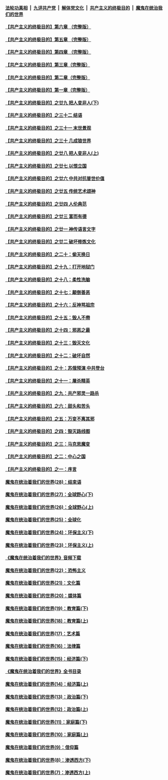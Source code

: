 ####  [法轮功真相](../../../../basic/blob/master/README.md?t=06070531) &nbsp;|&nbsp; [九评共产党](../../../../9ping.md/blob/master/README.md?t=06070531) &nbsp;|&nbsp; [解体党文化](../../../../jtdwh.md/blob/master/README.md?t=06070531)  &nbsp;|&nbsp; [共产主义的终极目的](../../../../gczydzjmd.md/blob/master/README.md?t=06070531) &nbsp;|&nbsp; [魔鬼在统治我们的世界](../../../../mgztzwmdsj.md/blob/master/README.md?t=06070531) 

#### [【共产主义的终极目的】第六章 （完整版）](../pages/nsc422/n11428913.md?t=06070531) 

#### [【共产主义的终极目的】第五章 （完整版）](../pages/nsc422/n11428912.md?t=06070531) 

#### [【共产主义的终极目的】第四章 （完整版）](../pages/nsc422/n11428907.md?t=06070531) 

#### [【共产主义的终极目的】第三章（完整版）](../pages/nsc422/n11428848.md?t=06070531) 

#### [【共产主义的终极目的】第二章（完整版）](../pages/nsc422/n11428831.md?t=06070531) 

#### [【共产主义的终极目的】第一章（完整版）](../pages/nsc422/n11417651.md?t=06070531) 

#### [【共产主义的终极目的】之廿九 把人变非人(下)](../pages/nsc422/n11344140.md?t=06070531) 

#### [【共产主义的终极目的】之三十二 结语](../pages/nsc422/n11360535.md?t=06070531) 

#### [【共产主义的终极目的】之三十一 末世景观](../pages/nsc422/n11351129.md?t=06070531) 

#### [【共产主义的终极目的】之三十 几成狼世界](../pages/nsc422/n11348280.md?t=06070531) 

#### [【共产主义的终极目的】之廿八 把人变非人(上)](../pages/nsc422/n11340492.md?t=06070531) 

#### [【共产主义的终极目的】之廿七 以恨立国](../pages/nsc422/n11336944.md?t=06070531) 

#### [【共产主义的终极目的】之廿六 中共对抗普世价值](../pages/nsc422/n11324785.md?t=06070531) 

#### [【共产主义的终极目的】之廿五 传统艺术颂神](../pages/nsc422/n11296396.md?t=06070531) 

#### [【共产主义的终极目的】之廿四 人伦典范](../pages/nsc422/n11296397.md?t=06070531) 

#### [【共产主义的终极目的】之廿三 富而有德](../pages/nsc422/n11283598.md?t=06070531) 

#### [【共产主义的终极目的】之廿一 神传语言文字](../pages/nsc422/n11263265.md?t=06070531) 

#### [【共产主义的终极目的】之廿二 破坏修炼文化](../pages/nsc422/n11245728.md?t=06070531) 

#### [【共产主义的终极目的】之二十：偷天换日](../pages/nsc422/n11238846.md?t=06070531) 

#### [【共产主义的终极目的】之十九：打开地狱门](../pages/nsc422/n11206376.md?t=06070531) 

#### [【共产主义的终极目的】之十八：柔性洗脑](../pages/nsc422/n11199994.md?t=06070531) 

#### [【共产主义的终极目的】之十七：颠倒善恶](../pages/nsc422/n11179782.md?t=06070531) 

#### [【共产主义的终极目的】之十六：反神骂祖宗](../pages/nsc422/n11166798.md?t=06070531) 

#### [【共产主义的终极目的】之十五：毁人不倦](../pages/nsc422/n11166792.md?t=06070531) 

#### [【共产主义的终极目的】之十四：邪恶之最](../pages/nsc422/n11150249.md?t=06070531) 

#### [【共产主义的终极目的】之十三：毁灭文化](../pages/nsc422/n11135227.md?t=06070531) 

#### [【共产主义的终极目的】之十二：破坏自然](../pages/nsc422/n11135214.md?t=06070531) 

#### [【共产主义的终极目的】之十：苏俄预演 中共登台](../pages/nsc422/n11118424.md?t=06070531) 

#### [【共产主义的终极目的】之十一：屠杀精英](../pages/nsc422/n11118442.md?t=06070531) 

#### [【共产主义的终极目的】之九：共产邪灵一路杀](../pages/nsc422/n11114139.md?t=06070531) 

#### [【共产主义的终极目的】之六：甜头和苦头](../pages/nsc422/n11096971.md?t=06070531) 

#### [【共产主义的终极目的】之五：万变不离其邪](../pages/nsc422/n11091285.md?t=06070531) 

#### [【共产主义的终极目的】之四：毁灭路线图](../pages/nsc422/n11086284.md?t=06070531) 

#### [【共产主义的终极目的】之三：马克思魔变](../pages/nsc422/n11061941.md?t=06070531) 

#### [【共产主义的终极目的】之二：中心之国](../pages/nsc422/n11047728.md?t=06070531) 

#### [【共产主义的终极目的】之一：序言](../pages/nsc422/n11086077.md?t=06070531) 

#### [魔鬼在统治着我们的世界(28)：结束语](../pages/nsc422/n10936246.md?t=06070531) 

#### [魔鬼在统治着我们的世界(27)：全球野心(下)](../pages/nsc422/n10928319.md?t=06070531) 

#### [魔鬼在统治着我们的世界(26)：全球野心(上)](../pages/nsc422/n10900318.md?t=06070531) 

#### [魔鬼在统治着我们的世界(25)：全球化](../pages/nsc422/n10788205.md?t=06070531) 

#### [魔鬼在统治着我们的世界(24)：环保主义(下)](../pages/nsc422/n10695307.md?t=06070531) 

#### [魔鬼在统治着我们的世界(23)：环保主义(上)](../pages/nsc422/n10688613.md?t=06070531) 

#### [《魔鬼在统治着我们的世界》音频下载](../pages/nsc422/n10635553.md?t=06070531) 

#### [魔鬼在统治着我们的世界(22)：恐怖主义](../pages/nsc422/n10614727.md?t=06070531) 

#### [魔鬼在统治着我们的世界(21)：文化篇](../pages/nsc422/n10597706.md?t=06070531) 

#### [魔鬼在统治着我们的世界(20)：媒体篇](../pages/nsc422/n10586579.md?t=06070531) 

#### [魔鬼在统治着我们的世界(19)：教育篇(下)](../pages/nsc422/n10564808.md?t=06070531) 

#### [魔鬼在统治着我们的世界(18)：教育篇(上)](../pages/nsc422/n10526970.md?t=06070531) 

#### [魔鬼在统治着我们的世界(17)：艺术篇](../pages/nsc422/n10499093.md?t=06070531) 

#### [魔鬼在统治着我们的世界(16)：法律篇](../pages/nsc422/n10485969.md?t=06070531) 

#### [魔鬼在统治着我们的世界(15)：经济篇(下)](../pages/nsc422/n10469975.md?t=06070531) 

#### [《魔鬼在统治着我们的世界》全书目录](../pages/nsc422/n10464261.md?t=06070531) 

#### [魔鬼在统治着我们的世界(14)：经济篇(上)](../pages/nsc422/n10457370.md?t=06070531) 

#### [魔鬼在统治着我们的世界(13)：政治篇(下)](../pages/nsc422/n10448270.md?t=06070531) 

#### [魔鬼在统治着我们的世界(12)：政治篇(上)](../pages/nsc422/n10444576.md?t=06070531) 

#### [魔鬼在统治着我们的世界(11)：家庭篇(下)](../pages/nsc422/n10440961.md?t=06070531) 

#### [魔鬼在统治着我们的世界(10)：家庭篇(上)](../pages/nsc422/n10435448.md?t=06070531) 

#### [魔鬼在统治着我们的世界(9)：信仰篇](../pages/nsc422/n10432159.md?t=06070531) 

#### [魔鬼在统治着我们的世界(8)：渗透西方(下)](../pages/nsc422/n10429603.md?t=06070531) 

#### [魔鬼在统治着我们的世界(7)：渗透西方(上)](../pages/nsc422/n10426013.md?t=06070531) 

